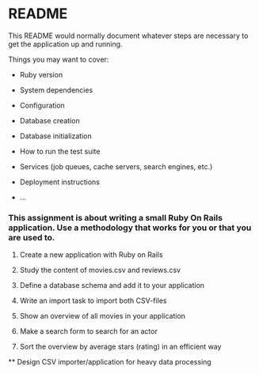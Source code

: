 # README

This README would normally document whatever steps are necessary to get the
application up and running.

Things you may want to cover:

* Ruby version

* System dependencies

* Configuration

* Database creation

* Database initialization

* How to run the test suite

* Services (job queues, cache servers, search engines, etc.)

* Deployment instructions

* ...


### This assignment is about writing a small Ruby On Rails application. Use a methodology that works for you or that you are used to.

1. Create a new application with Ruby on Rails

2. Study the content of movies.csv and reviews.csv

3. Define a database schema and add it to your application

4. Write an import task to import both CSV-files

5. Show an overview of all movies in your application

6. Make a search form to search for an actor

7. Sort the overview by average stars (rating) in an efficient way

** Design CSV importer/application for heavy data processing 
